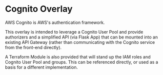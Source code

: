 # Cognito Overlay

AWS Cognito is AWS's authentication framework.

This overlay is intended to leverage a Cognito User Pool and provide authorizers and a simplified API (via Flask App) that can be mounted into an existing API Gateway (rather than communicating with the Cognito service from the front-end directly).

A Terraform Module is also provided that will stand up the IAM roles and Cognito User Pool and groups. This can be referenced directly, or used as a basis for a different implementation.
